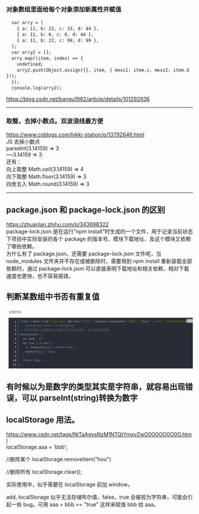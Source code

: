### 对象数组里面给每个对象添加新属性并赋值

```
  var arry = [
    { a: 11, b: 22, c: 33, d: 44 },
    { a: 11, b: 0, c: 0, d: 44 },
    { a: 11, b: 22, c: 99, d: 99 },
  ];
  var arry2 = [];
  arry.map((item, index) => {
    undefined;
    arry2.push(Object.assign({}, item, { mess1: item.c, mess2: item.d }));
  });
  console.log(arry2);
```

https://blog.csdn.net/bangu1962/article/details/101292936

---

### 取整，去掉小数点。双波浪线最方便

https://www.cnblogs.com/hikki-station/p/13792646.html  
JS 去掉小数点  
parseInt(3.14159) => 3  
~~3.14159 => 3  
还有：  
向上取整 Math.ceil(3.14159) => 4  
向下取整 Math.floor(3.14159) => 3  
四舍五入 Math.round(3.14159) => 3

---

## package.json 和 package-lock.json 的区别

https://zhuanlan.zhihu.com/p/343698322  
package-lock.json 是在运行“npm install”时生成的一个文件，用于记录当前状态下项目中实际安装的各个 package 的版本号、模块下载地址、及这个模块又依赖了哪些依赖。  
为什么有了 package.json，还需要 package-lock.json 文件呢，当 node_modules 文件夹并不存在或被删除时，需要用到 npm install 重新装载全部依赖时，通过 package-lock.json 可以直接表明下载地址和相关依赖，相对下载速度也更快，也不容易报错。

## 判断某数组中书否有重复值

![](./img/2022-05-08-19-16-38.png)

## 有时候以为是数字的类型其实是字符串，就容易出现错误，可以 parseInt(string)转换为数字

## localStorage 用法。

https://www.csdn.net/tags/NtTaAgysNzM1NTQtYmxvZwO0O0OO0O0O.html  
localStorage.aaa = 'bbb';

//删除某个
localStorage.removeItem("hou")

//删除所有
localStorage.clear();

实际使用中，似乎需要在 localStorage 前加 window。

add, localStorage 似乎无法存储布尔值，false，true 会被视为字符串，可能会引起一些 bug。可用 aaa = bbb == "true" 这样来赋值 bbb 给 aaa。
